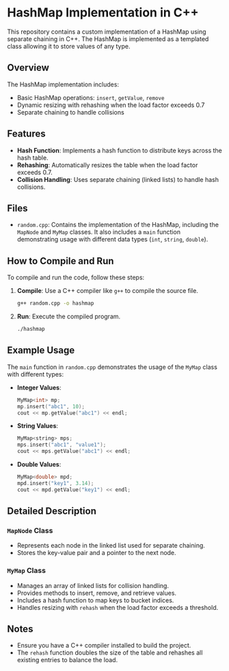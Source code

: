 # HashMap Implementation in C++

This repository contains a custom implementation of a HashMap using separate chaining in C++. The HashMap is implemented as a templated class allowing it to store values of any type.

## Overview

The HashMap implementation includes:
- Basic HashMap operations: `insert`, `getValue`, `remove`
- Dynamic resizing with rehashing when the load factor exceeds 0.7
- Separate chaining to handle collisions

## Features

- **Hash Function**: Implements a hash function to distribute keys across the hash table.
- **Rehashing**: Automatically resizes the table when the load factor exceeds 0.7.
- **Collision Handling**: Uses separate chaining (linked lists) to handle hash collisions.

## Files

- `random.cpp`: Contains the implementation of the HashMap, including the `MapNode` and `MyMap` classes. It also includes a `main` function demonstrating usage with different data types (`int`, `string`, `double`).

## How to Compile and Run

To compile and run the code, follow these steps:

1. **Compile**: Use a C++ compiler like `g++` to compile the source file.
    ```bash
    g++ random.cpp -o hashmap
    ```

2. **Run**: Execute the compiled program.
    ```bash
    ./hashmap
    ```

## Example Usage

The `main` function in `random.cpp` demonstrates the usage of the `MyMap` class with different types:

- **Integer Values**:
    ```cpp
    MyMap<int> mp;
    mp.insert("abc1", 10);
    cout << mp.getValue("abc1") << endl;
    ```

- **String Values**:
    ```cpp
    MyMap<string> mps;
    mps.insert("abc1", "value1");
    cout << mps.getValue("abc1") << endl;
    ```

- **Double Values**:
    ```cpp
    MyMap<double> mpd;
    mpd.insert("key1", 3.14);
    cout << mpd.getValue("key1") << endl;
    ```

## Detailed Description

### `MapNode` Class

- Represents each node in the linked list used for separate chaining.
- Stores the key-value pair and a pointer to the next node.

### `MyMap` Class

- Manages an array of linked lists for collision handling.
- Provides methods to insert, remove, and retrieve values.
- Includes a hash function to map keys to bucket indices.
- Handles resizing with `rehash` when the load factor exceeds a threshold.

## Notes

- Ensure you have a C++ compiler installed to build the project.
- The `rehash` function doubles the size of the table and rehashes all existing entries to balance the load.

